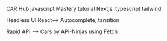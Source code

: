 CAR Hub javascript Mastery tutorial Nextjs. typescript tailwind

Headless UI React--> Autocomplete, tansition

Rapid API --> Cars by API-Ninjas using Fetch
